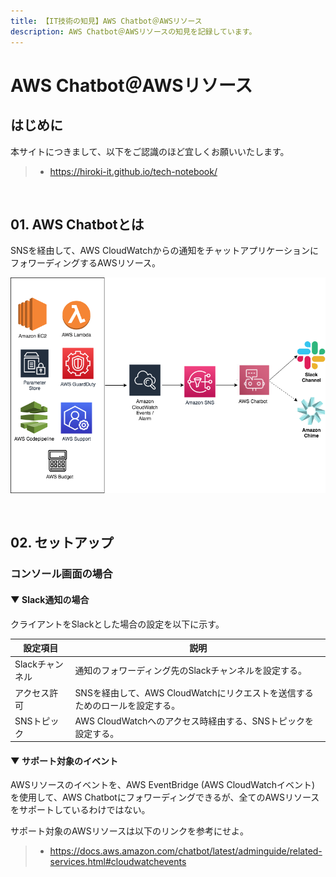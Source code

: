 ```yaml
---
title: 【IT技術の知見】AWS Chatbot＠AWSリソース
description: AWS Chatbot＠AWSリソースの知見を記録しています。
---
```


# AWS Chatbot＠AWSリソース

## はじめに

本サイトにつきまして、以下をご認識のほど宜しくお願いいたします。

> - https://hiroki-it.github.io/tech-notebook/

<br>

## 01. AWS Chatbotとは

SNSを経由して、AWS CloudWatchからの通知をチャットアプリケーションにフォワーディングするAWSリソース。

![AWS ChatbotとSNSの連携](https://raw.githubusercontent.com/hiroki-it/tech-notebook-images/master/images/ChatbotとSNSの連携.png)

<br>

## 02. セットアップ

### コンソール画面の場合

#### ▼ Slack通知の場合

クライアントをSlackとした場合の設定を以下に示す。

| 設定項目        | 説明                                                                        |
| --------------- | --------------------------------------------------------------------------- |
| Slackチャンネル | 通知のフォワーディング先のSlackチャンネルを設定する。                       |
| アクセス許可    | SNSを経由して、AWS CloudWatchにリクエストを送信するためのロールを設定する。 |
| SNSトピック     | AWS CloudWatchへのアクセス時経由する、SNSトピックを設定する。               |

#### ▼ サポート対象のイベント

AWSリソースのイベントを、AWS EventBridge (AWS CloudWatchイベント) を使用して、AWS Chatbotにフォワーディングできるが、全てのAWSリソースをサポートしているわけではない。

サポート対象のAWSリソースは以下のリンクを参考にせよ。

> - https://docs.aws.amazon.com/chatbot/latest/adminguide/related-services.html#cloudwatchevents

<br>
